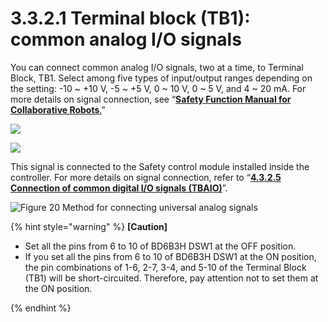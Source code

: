 # 3.3.2.1 Terminal block (TB1): common analog I/O signals

You can connect common analog I/O signals, two at a time, to Terminal Block, TB1. Select among five types of input/output ranges depending on the setting: -10 \~ +10 V, -5 \~ +5 V, 0 \~ 10 V, 0 \~ 5 V, and 4 \~ 20 mA. For more details on signal connection, see “[**Safety Function Manual for Collaborative Robots**.](https://hyundai-robotics.gitbook.io/cobot-safety-function/v/sf-english/)”

![](../../../_assets/TB1\_1.png)

![](<../../../_assets/image_38.png>)

This signal is connected to the Safety control module installed inside the controller. For more details on signal connection, refer to “[**4.3.2.5 Connection of common digital I/O signals (TBAIO)**](../../../4-maintenance/4-3-controller-check-maintenance/2-safety-control-module/5-tbaio.md)”.

![Figure 20 Method for connecting universal analog signals ](../../../_assets/TB1\_2.png)

{% hint style="warning" %}
**\[Caution]**

* Set all the pins from 6 to 10 of BD6B3H DSW1 at the OFF position.
*   If you set all the pins from 6 to 10 of BD6B3H DSW1 at the ON position, the pin combinations of 1-6, 2-7, 3-4, and 5-10 of the Terminal Block (TB1) will be short-circuited. Therefore, pay attention not to set them at the ON position.


{% endhint %}
